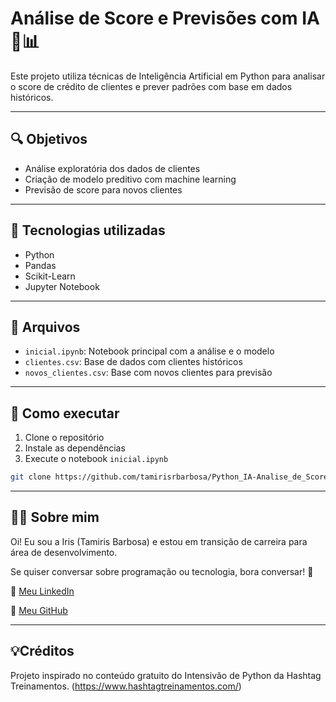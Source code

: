 # Análise de Score e Previsões com IA 🧠📊

Este projeto utiliza técnicas de Inteligência Artificial em Python para analisar o score de crédito de clientes e prever padrões com base em dados históricos.

---

## 🔍 Objetivos

- Análise exploratória dos dados de clientes
- Criação de modelo preditivo com machine learning
- Previsão de score para novos clientes

---

## 🧪 Tecnologias utilizadas

- Python
- Pandas
- Scikit-Learn
- Jupyter Notebook

---

## 📁 Arquivos

- `inicial.ipynb`: Notebook principal com a análise e o modelo
- `clientes.csv`: Base de dados com clientes históricos
- `novos_clientes.csv`: Base com novos clientes para previsão

---

## 🚀 Como executar

1. Clone o repositório
2. Instale as dependências
3. Execute o notebook `inicial.ipynb`

```bash
git clone https://github.com/tamirisrbarbosa/Python_IA-Analise_de_Score.git
```
---

## 💁‍♀️ Sobre mim
Oi! Eu sou a Iris (Tamiris Barbosa) e estou em transição de carreira para área de desenvolvimento. 

Se quiser conversar sobre programação ou tecnologia, bora conversar! 🤝

🔗 [Meu LinkedIn](https://www.linkedin.com/in/tamirisrodriguesbarbosa)

🐙 [Meu GitHub](https://github.com/tamirisrbarbosa)

---

## 💡Créditos
Projeto inspirado no conteúdo gratuito do Intensivão de Python da Hashtag Treinamentos. (https://www.hashtagtreinamentos.com/)

